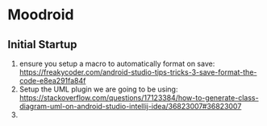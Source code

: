 # Moodroid



## Initial Startup
1. ensure you setup a macro to automatically format on save: https://freakycoder.com/android-studio-tips-tricks-3-save-format-the-code-e8ea291fa84f
2. Setup the UML plugin we are going to be using: https://stackoverflow.com/questions/17123384/how-to-generate-class-diagram-uml-on-android-studio-intellij-idea/36823007#36823007
3. 